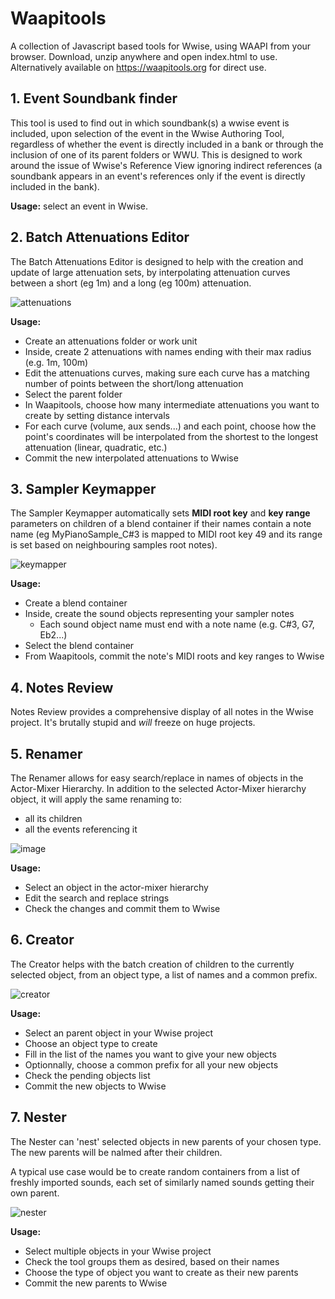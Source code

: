 # Waapitools

A collection of Javascript based tools for Wwise, using WAAPI from your browser.
Download, unzip anywhere and open index.html to use. Alternatively available on https://waapitools.org for direct use.

## 1. Event Soundbank finder

This tool is used to find out in which soundbank(s) a wwise event is included, upon selection of the event in the Wwise Authoring Tool, regardless of whether the event is directly included in a bank or through the inclusion of one of its parent folders or WWU. This is designed to work around the issue of Wwise's Reference View ignoring indirect references (a soundbank appears in an event's references only if the event is directly included in the bank).

**Usage:** select an event in Wwise.

## 2. Batch Attenuations Editor

The Batch Attenuations Editor is designed to help with the creation and update of large attenuation sets, by interpolating attenuation curves between a short (eg 1m) and a long (eg 100m) attenuation.

![attenuations](https://github.com/user-attachments/assets/532c6e59-70c4-4947-a41f-a7c4ce762aff)

**Usage:**
* Create an attenuations folder or work unit
* Inside, create 2 attenuations with names ending with their max radius (e.g. 1m, 100m)
* Edit the attenuations curves, making sure each curve has a matching number of points between the short/long attenuation
* Select the parent folder
* In Waapitools, choose how many intermediate attenuations you want to create by setting distance intervals
* For each curve (volume, aux sends...) and each point, choose how the point's coordinates will be interpolated from the shortest to the longest attenuation (linear, quadratic, etc.)
* Commit the new interpolated attenuations to Wwise

## 3. Sampler Keymapper

The Sampler Keymapper automatically sets **MIDI root key** and **key range** parameters on children of a blend container if their names contain a note name (eg MyPianoSample_C#3 is mapped to MIDI root key 49 and its range is set based on neighbouring samples root notes).

![keymapper](https://github.com/user-attachments/assets/309c9d8b-6442-46c1-96ef-127f282f5796)

**Usage:**
* Create a blend container
* Inside, create the sound objects representing your sampler notes 
    * Each sound object name must end with a note name (e.g. C#3, G7, Eb2...)
* Select the blend container
* From Waapitools, commit the note's MIDI roots and key ranges to Wwise

## 4. Notes Review

Notes Review provides a comprehensive display of all notes in the Wwise project. It's brutally stupid and _will_ freeze on huge projects.

## 5. Renamer

The Renamer allows for easy search/replace in names of objects in the Actor-Mixer Hierarchy. In addition to the selected Actor-Mixer hierarchy object, it will apply the same renaming to:
- all its children
- all the events referencing it

![image](https://github.com/user-attachments/assets/033f2422-3a67-4d12-9179-e972c34d2096)

**Usage:**
* Select an object in the actor-mixer hierarchy
* Edit the search and replace strings
* Check the changes and commit them to Wwise

## 6. Creator

The Creator helps with the batch creation of children to the currently selected object, from an object type, a list of names and a common prefix.

![creator](https://github.com/user-attachments/assets/87c3c356-41c5-43ee-a766-2cdc566bfcf8)

**Usage:**
* Select an parent object in your Wwise project
* Choose an object type to create
* Fill in the list of the names you want to give your new objects
* Optionnally, choose a common prefix for all your new objects
* Check the pending objects list
* Commit the new objects to Wwise

## 7. Nester

The Nester can 'nest' selected objects in new parents of your chosen type. The new parents will be nalmed after their children. 

A typical use case would be to create random containers from a list of freshly imported sounds, each set of similarly named sounds getting their own parent.

![nester](https://github.com/user-attachments/assets/61d965c9-3543-4453-a2f7-af5208d95a6b)

**Usage:**
* Select multiple objects in your Wwise project
* Check the tool groups them as desired, based on their names
* Choose the type of object you want to create as their new parents
* Commit the new parents to Wwise